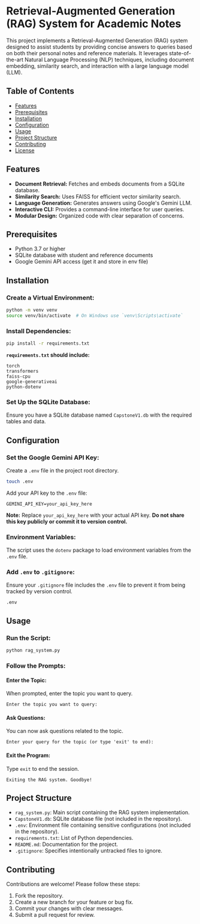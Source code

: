 # Retrieval-Augmented Generation (RAG) System for Academic Notes

This project implements a Retrieval-Augmented Generation (RAG) system designed to assist students by providing concise answers to queries based on both their personal notes and reference materials. It leverages state-of-the-art Natural Language Processing (NLP) techniques, including document embedding, similarity search, and interaction with a large language model (LLM).

## Table of Contents

- [Features](#features)
- [Prerequisites](#prerequisites)
- [Installation](#installation)
- [Configuration](#configuration)
- [Usage](#usage)
- [Project Structure](#project-structure)
- [Contributing](#contributing)
- [License](#license)

## Features

- **Document Retrieval:** Fetches and embeds documents from a SQLite database.
- **Similarity Search:** Uses FAISS for efficient vector similarity search.
- **Language Generation:** Generates answers using Google's Gemini LLM.
- **Interactive CLI:** Provides a command-line interface for user queries.
- **Modular Design:** Organized code with clear separation of concerns.

## Prerequisites

- Python 3.7 or higher
- SQLite database with student and reference documents
- Google Gemini API access (get it and store in env file)

## Installation

### Create a Virtual Environment:

```bash
python -m venv venv
source venv/bin/activate  # On Windows use `venv\Scripts\activate`
```

### Install Dependencies:

```bash
pip install -r requirements.txt
```

**`requirements.txt` should include:**

```text
torch
transformers
faiss-cpu
google-generativeai
python-dotenv
```

### Set Up the SQLite Database:

Ensure you have a SQLite database named `CapstoneV1.db` with the required tables and data.

## Configuration

### Set the Google Gemini API Key:

Create a `.env` file in the project root directory.

```bash
touch .env
```

Add your API key to the `.env` file:

```env
GEMINI_API_KEY=your_api_key_here
```

**Note:** Replace `your_api_key_here` with your actual API key. **Do not share this key publicly or commit it to version control.**

### Environment Variables:

The script uses the `dotenv` package to load environment variables from the `.env` file.

### Add `.env` to `.gitignore`:

Ensure your `.gitignore` file includes the `.env` file to prevent it from being tracked by version control.

```gitignore
.env
```

## Usage

### Run the Script:

```bash
python rag_system.py
```

### Follow the Prompts:

#### Enter the Topic:

When prompted, enter the topic you want to query.

```
Enter the topic you want to query:
```

#### Ask Questions:

You can now ask questions related to the topic.

```
Enter your query for the topic (or type 'exit' to end):
```

#### Exit the Program:

Type `exit` to end the session.

```
Exiting the RAG system. Goodbye!
```

## Project Structure

- `rag_system.py`: Main script containing the RAG system implementation.
- `CapstoneV1.db`: SQLite database file (not included in the repository).
- `.env`: Environment file containing sensitive configurations (not included in the repository).
- `requirements.txt`: List of Python dependencies.
- `README.md`: Documentation for the project.
- `.gitignore`: Specifies intentionally untracked files to ignore.

## Contributing

Contributions are welcome! Please follow these steps:

1. Fork the repository.
2. Create a new branch for your feature or bug fix.
3. Commit your changes with clear messages.
4. Submit a pull request for review.


